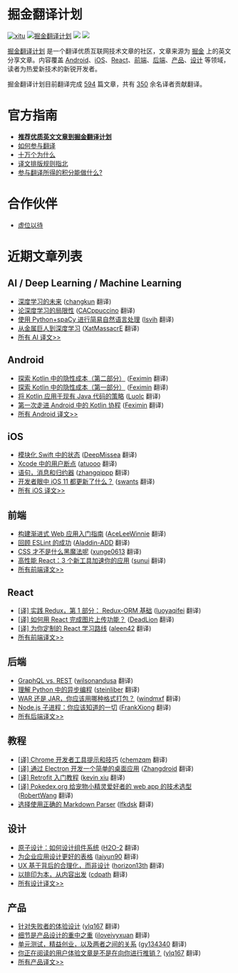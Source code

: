 # 掘金翻译计划

[![xitu](https://camo.githubusercontent.com/c9c9db0a39b56738a62332f0791d58b1522fdf82/68747470733a2f2f7261776769742e636f6d2f616c65656e34322f6261646765732f6d61737465722f7372632f786974752e737667)](https://github.com/xitu/gold-miner)
[![掘金翻译计划](https://rawgit.com/aleen42/badges/master/src/juejin_translation.svg)](https://github.com/xitu/gold-miner/)
[![](https://img.shields.io/badge/weibo-%E6%8E%98%E9%87%91%E7%BF%BB%E8%AF%91%E8%AE%A1%E5%88%92-brightgreen.svg)](http://weibo.com/juejinfanyi)
[![](https://img.shields.io/badge/%E7%9F%A5%E4%B9%8E%E4%B8%93%E6%A0%8F-%E6%8E%98%E9%87%91%E7%BF%BB%E8%AF%91%E8%AE%A1%E5%88%92-blue.svg)](https://zhuanlan.zhihu.com/juejinfanyi)

[掘金翻译计划](https://juejin.im/tag/%E6%8E%98%E9%87%91%E7%BF%BB%E8%AF%91%E8%AE%A1%E5%88%92) 是一个翻译优质互联网技术文章的社区，文章来源为 [掘金](https://juejin.im) 上的英文分享文章。内容覆盖 [Android](#android)、[iOS](#ios)、[React](#react)、[前端](#前端)、[后端](#后端)、[产品](#产品)、[设计](#设计) 等领域，读者为热爱新技术的新锐开发者。

掘金翻译计划目前翻译完成 [594](#近期文章列表) 篇文章，共有 [350](https://github.com/xitu/gold-miner/wiki/%E8%AF%91%E8%80%85%E7%A7%AF%E5%88%86%E8%A1%A8) 余名译者贡献翻译。

# 官方指南

- [**推荐优质英文文章到掘金翻译计划**](https://github.com/xitu/gold-miner/issues/new?title=推荐优秀英文文章&body=-%20原文链接：%0A-%20简要介绍：介绍一下好不好啦，毕竟小编也看不太懂哎_(:з」∠)_)
- [如何参与翻译](https://github.com/xitu/gold-miner/wiki/如何参与翻译)
- [十万个为什么](https://github.com/xitu/gold-miner/wiki/十万个为什么)
- [译文排版规则指北](https://github.com/xitu/gold-miner/wiki/译文排版规则指北)
- [参与翻译所得的积分能做什么?](https://github.com/xitu/gold-miner/wiki/)

# 合作伙伴

- [虚位以待]()

# 近期文章列表

## AI / Deep Learning / Machine Learning

* [深度学习的未来](https://juejin.im/post/597843506fb9a06ba4747db5?utm_source=gold-miner&utm_medium=readme&utm_campaign=github) ([changkun](https://github.com/changkun) 翻译)
* [论深度学习的局限性](https://juejin.im/post/5978352a6fb9a06bad6574a4?utm_source=gold-miner&utm_medium=readme&utm_campaign=github) ([CACppuccino](https://github.com/CACppuccino) 翻译)
* [使用 Python+spaCy 进行简易自然语言处理](https://juejin.im/post/5971a4b9f265da6c42353332?utm_source=gold-miner&utm_medium=readme&utm_campaign=github) ([lsvih](https://github.com/lsvih) 翻译)
* [从金属巨人到深度学习](https://juejin.im/post/596f4cecf265da6c2f0adb04?utm_source=gold-miner&utm_medium=readme&utm_campaign=github) ([XatMassacrE](https://github.com/XatMassacrE) 翻译)
* [所有 AI 译文>>](https://github.com/xitu/gold-miner/blob/master/AI.md)

## Android

* [探索 Kotlin 中的隐性成本（第二部分）](https://juejin.im/post/5970432c6fb9a06bb34f551b?utm_source=gold-miner&utm_medium=readme&utm_campaign=github) ([Feximin](https://github.com/Feximin) 翻译)
* [探索 Kotlin 中的隐性成本（第一部分）](https://juejin.im/post/596774c96fb9a06bb95ae46a?utm_source=gold-miner&utm_medium=readme&utm_campaign=github) ([Feximin](https://github.com/Feximin) 翻译)
* [ 将 Kotlin 应用于现有 Java 代码的策略](https://juejin.im/post/5966ed4e51882568b4630f71?utm_source=gold-miner&utm_medium=readme&utm_campaign=github) ([Luolc](https://github.com/Luolc) 翻译)
* [第一次走进 Android 中的 Kotlin 协程](https://juejin.im/post/596308af5188250d8860f6dc?utm_source=gold-miner&utm_medium=readme&utm_campaign=github) ([Feximin](https://github.com/Feximin) 翻译)
* [所有 Android 译文>>](https://github.com/xitu/gold-miner/blob/master/android.md)

## iOS

* [模块化 Swift 中的状态](https://juejin.im/post/597962875188253dda0f05a9?utm_source=gold-miner&utm_medium=readme&utm_campaign=github) ([DeepMissea](https://github.com/DeepMissea) 翻译)
* [Xcode 中的用户断点](https://juejin.im/post/597934335188253dfb7b0db7?utm_source=gold-miner&utm_medium=readme&utm_campaign=github) ([atuooo](https://github.com/atuooo) 翻译)
* [语句，消息和归约器](https://juejin.im/post/596f17366fb9a06bc17c53db?utm_source=gold-miner&utm_medium=readme&utm_campaign=github) ([zhangqippp](https://github.com/zhangqippp) 翻译)
* [开发者眼中 iOS 11 都更新了什么？](https://juejin.im/post/595f1f2c5188250d8a605d69?utm_source=gold-miner&utm_medium=readme&utm_campaign=github) ([swants](https://github.com/swants) 翻译)
* [所有 iOS 译文>>](https://github.com/xitu/gold-miner/blob/master/ios.md)

## 前端

* [构建渐进式 Web 应用入门指南](https://juejin.im/entry/5979666af265da3e161a6402/detail?utm_source=gold-miner&utm_medium=readme&utm_campaign=github) ([AceLeeWinnie](https://github.com/AceLeeWinnie) 翻译)
* [回顾 ESLint 的成功](https://juejin.im/post/5978227a518825175b1e8354?utm_source=gold-miner&utm_medium=readme&utm_campaign=github) ([Aladdin-ADD](https://github.com/Aladdin-ADD) 翻译)
* [CSS 才不是什么黑魔法呢](https://juejin.im/post/5976eb626fb9a06bba474cf1?utm_source=gold-miner&utm_medium=readme&utm_campaign=github) ([xunge0613](https://github.com/xunge0613) 翻译)
* [高性能 React：3 个新工具加速你的应用](https://juejin.im/post/5971bc786fb9a06bad656523?utm_source=gold-miner&utm_medium=readme&utm_campaign=github) ([sunui](https://github.com/sunui) 翻译)
* [所有前端译文>>](https://github.com/xitu/gold-miner/blob/master/front-end.md)

## React

* [[译] 实践 Redux，第 1 部分： Redux-ORM 基础](https://gold.xitu.io/entry/58249792a0bb9f0058dd30ab?utm_source=gold-miner&utm_medium=readme&utm_campaign=github) ([luoyaqifei](https://github.com/luoyaqifei) 翻译)
* [[译] 如何用 React 完成图片上传功能？](https://gold.xitu.io/entry/57b923225bbb50005b794943?utm_source=gold-miner&utm_medium=readme&utm_campaign=github) ([DeadLion](https://github.com/DeadLion) 翻译)
* [[译] 为你定制的 React 学习路线](https://gold.xitu.io/entry/578375b85bbb5000610cc247?utm_source=gold-miner&utm_medium=readme&utm_campaign=github) ([aleen42](http://aleen42.github.io/pc.html) 翻译)
* [所有前端译文>>](https://github.com/xitu/gold-miner/blob/master/front-end.md)


## 后端

* [GraphQL vs. REST](https://juejin.im/post/59793f625188253ded721c70?utm_source=gold-miner&utm_medium=readme&utm_campaign=github) ([wilsonandusa](https://github.com/wilsonandusa) 翻译)
* [理解 Python 中的异步编程](https://juejin.im/entry/59704efc6fb9a06bbd6fabeb/detail?utm_source=gold-miner&utm_medium=readme&utm_campaign=github) ([steinliber](https://github.com/steinliber) 翻译)
* [WAR 还是 JAR，你应该用哪种格式打包？](https://juejin.im/post/5966fb99f265da6c2211ac4d?utm_source=gold-miner&utm_medium=readme&utm_campaign=github) ([windmxf](https://github.com/windmxf) 翻译)
* [Node.js 子进程：你应该知道的一切](https://juejin.im/entry/595dc35b51882568d00a97ab?utm_source=gold-miner&utm_medium=readme&utm_campaign=github) ([FrankXiong](https://github.com/FrankXiong) 翻译)
* [所有后端译文>>](https://github.com/xitu/gold-miner/blob/master/backend.md)

## 教程

* [[译] Chrome 开发者工具提示和技巧](http://gold.xitu.io/entry/56d56f4dc4c971005193ecec?utm_source=gold-miner&utm_medium=readme&utm_campaign=github) ([chemzqm](https://github.com/chemzqm) 翻译)
* [[译] 通过 Electron 开发一个简单的桌面应用](http://gold.xitu.io/entry/56aae5e4a633bd0257ae4ab8?utm_source=gold-miner&utm_medium=readme&utm_campaign=github) ([Zhangdroid](https://github.com/Zhangdroid) 翻译)
* [[译] Retrofit 入门教程](http://gold.xitu.io/entry/56cc4085128fe100580dd0ca?utm_source=gold-miner&utm_medium=readme&utm_campaign=github) ([kevin xiu](https://github.com/xiuweikang) 翻译)
* [[译] Pokedex.org 给宠物小精灵爱好者的 web app 的技术选型](http://gold.xitu.io/entry/56cebb8edf0eea79dc7c1ff0?utm_source=gold-miner&utm_medium=readme&utm_campaign=github) ([RobertWang](https://github.com/RobertWang) 翻译)
* [选择使用正确的 Markdown Parser](http://gold.xitu.io/entry/56ce79db1532bc0053728c2f?utm_source=gold-miner&utm_medium=readme&utm_campaign=github) ([lfkdsk](https://github.com/lfkdsk) 翻译)


## 设计

* [原子设计：如何设计组件系统](https://juejin.im/post/59780066f265da6c3433872f?utm_source=gold-miner&utm_medium=readme&utm_campaign=github) ([H2O-2](https://github.com/H2O-2) 翻译)
* [为企业应用设计更好的表格](https://juejin.im/post/5976ecb65188250c855facc2?utm_source=gold-miner&utm_medium=readme&utm_campaign=github) ([laiyun90](https://github.com/laiyun90) 翻译)
* [UX 基于背后的合理化，而非设计](https://juejin.im/post/5971ce0d51882574623352ca?utm_source=gold-miner&utm_medium=readme&utm_campaign=github) ([horizon13th](https://github.com/horizon13th) 翻译)
* [以排印为本，从内容出发](https://juejin.im/entry/5965c5b26fb9a06ba025074c/detail?utm_source=gold-miner&utm_medium=readme&utm_campaign=github) ([cdpath](https://github.com/cdpath) 翻译)
* [所有设计译文>>](https://github.com/xitu/gold-miner/blob/master/design.md)


## 产品

* [针对失败者的体验设计](https://juejin.im/post/59013f6eda2f60005de40516/?utm_source=gold-miner&utm_medium=readme&utm_campaign=github) ([ylq167](https://github.com/ylq167) 翻译)
* [细节是产品设计的重中之重](https://juejin.im/post/58ed96aaa22b9d00634732e9/?utm_source=gold-miner&utm_medium=readme&utm_campaign=github) ([iloveivyxuan](https://github.com/iloveivyxuan) 翻译)
* [单元测试，精益创业，以及两者之间的关系](https://juejin.im/post/58d90a3b44d90400694505c4/?utm_source=gold-miner&utm_medium=readme&utm_campaign=github) ([gy134340](http://gy134340.com/) 翻译)
* [你正在阅读的用户体验文章是不是在向你进行推销？](https://juejin.im/post/58d4c501a22b9d00645544d9/?utm_source=gold-miner&utm_medium=readme&utm_campaign=github) ([ylq167](https://github.com/ylq167) 翻译)
* [所有产品译文>>](https://github.com/xitu/gold-miner/blob/master/product.md)

